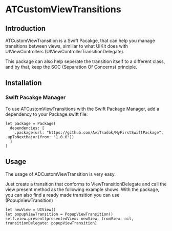 # ATCustomViewTransitions

## Introduction

ATCustomViewTransition is a Swift Pacakge, that can help you manage transitions between views, similiar to what UIKit does with UIViewControllers (UIViewControllerTransitionDelegate).

This package can also help seperate the transition itself to a different class, and by that, keep the SOC (Separation Of Concerns) principle.

## Installation

### Swift Pacakge Manager

To use ATCustomViewTransitions with the Swift Package Manager, add a dependency to your Package.swift file:

```
let package = Package(
  dependencies: [
    .package(url: "https://github.com/AviTsadok/MyFirstSwiftPackage", .upToNextMajor(from: "1.0.0"))
  ]
)
```

## Usage

The usage of ADCustomViewTransition is very easy.

Just create a transition that conforms to ViewTransitionDelegate and call the view present method as the following example shows.
With the package, you can also find a ready made transition you can use (PopupViewTransition)

```
let newView = UIView()        
let popupViewTransition = PopupViewTransition()
self.view.present(presentedView: newView, fromView: nil, transitionDelegate: popupViewTransition)
```
